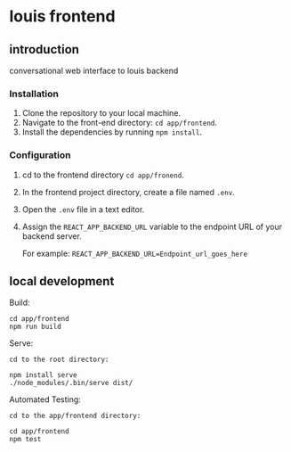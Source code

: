 # louis frontend

## introduction

conversational web interface to louis backend

### Installation

1. Clone the repository to your local machine.
2. Navigate to the front-end directory: `cd app/frontend`.
3. Install the dependencies by running `npm install`.

### Configuration

1. cd to the frontend directory `cd app/fronend`.
2. In the frontend project directory, create a file named `.env`.
3. Open the `.env` file in a text editor.
4. Assign the `REACT_APP_BACKEND_URL` variable to the endpoint URL of your backend server.

   For example: `REACT_APP_BACKEND_URL=Endpoint_url_goes_here`
   
## local development

Build:

```
cd app/frontend
npm run build
```

Serve:

```
cd to the root directory: 

npm install serve 
./node_modules/.bin/serve dist/
```

Automated Testing:

```
cd to the app/frontend directory: 

cd app/frontend
npm test  
```


